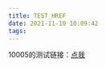 ```yaml
---
title: TEST_HREF
date: 2021-11-10 10:09:42
tags:
---
```



10005的测试链接：[点我](wuxialink://content/JumpToPanel=10005)